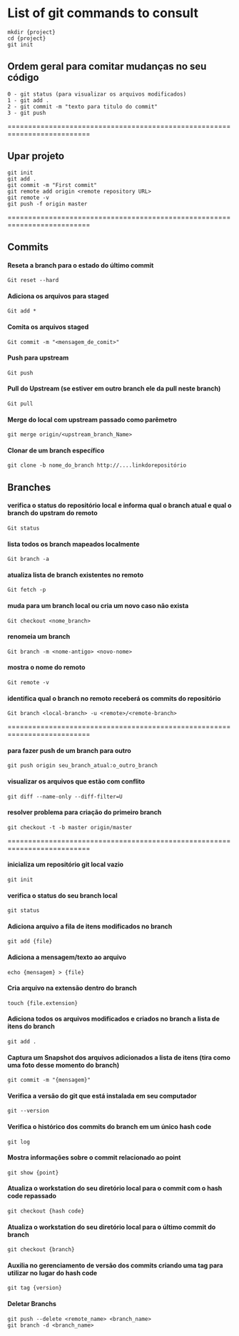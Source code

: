# List of git commands to consult

```
mkdir {project}
cd {project}
git init
```

## Ordem geral para comitar mudanças no seu código
```							
0 - git status (para visualizar os arquivos modificados)
1 - git add .
2 - git commit -m "texto para titulo do commit"
3 - git push
```
==========================================================================

## Upar projeto
```
git init
git add .
git commit -m "First commit"
git remote add origin <remote repository URL>
git remote -v
git push -f origin master
```
==========================================================================

## Commits 

#### Reseta a branch para o estado do último commit
```
Git reset --hard
```
#### Adiciona os arquivos para staged
```
Git add *
```
#### Comita os arquivos staged
```
Git commit -m "<mensagem_de_comit>"
```
#### Push para upstream
```
Git push
```
#### Pull do Upstream (se estiver em outro branch ele da pull neste branch)
```
Git pull
``` 
#### Merge do local com upstream passado como parêmetro
```
git merge origin/<upstream_branch_Name>
```
#### Clonar de um branch específico
```
git clone -b nome_do_branch http://....linkdorepositório
```
## Branches

####  verifica o status do repositório local e informa qual o branch atual e qual o branch do upstram do remoto
```
Git status
```
#### lista todos os branch mapeados localmente
```
Git branch -a
```
#### atualiza lista de branch existentes no remoto
```
Git fetch -p
```
#### muda para um branch local ou cria um novo caso não exista
```
Git checkout <nome_branch>
```
#### renomeia um branch
```
Git branch -m <nome-antigo> <novo-nome>
```
#### mostra o nome do remoto
```
Git remote -v
```
#### identifica qual o branch no remoto receberá os commits do repositório
```
Git branch <local-branch> -u <remote>/<remote-branch>
```
==========================================================================


#### para fazer push de um branch para outro
```
git push origin seu_branch_atual:o_outro_branch
```
#### visualizar os arquivos que estão com conflito
```
git diff --name-only --diff-filter=U
```
#### resolver problema para criação do primeiro branch 
```
git checkout -t -b master origin/master
```

==========================================================================

#### inicializa um repositório git local vazio
```
git init 
```
#### verifica o status do seu branch local
```
git status
```
#### Adiciona arquivo a fila de itens modificados no branch
```
git add {file}
```
#### Adiciona a mensagem/texto ao arquivo
```
echo {mensagem} > {file}
```
#### Cria arquivo na extensão dentro do branch
```
touch {file.extension}
```
#### Adiciona todos os arquivos modificados e criados no branch a lista de itens do branch 
```
git add .
```
#### Captura um Snapshot dos arquivos adicionados a lista de itens (tira como uma foto desse momento do branch)
```
git commit -m "{mensagem}"
```
#### Verifica a versão do git que está instalada em seu computador
```
git --version
```
#### Verifica o histórico dos commits do branch em um único hash code
```
git log
```
#### Mostra informações sobre o commit relacionado ao point
```
git show {point}
```
#### Atualiza o workstation do seu diretório local para o commit com o hash code repassado 
```
git checkout {hash code}
```
#### Atualiza o workstation do seu diretório local para o último commit do branch
```
git checkout {branch}
```
#### Auxilia no gerenciamento de versão dos commits criando uma tag para utilizar no lugar do hash code
```
git tag {version}
```
#### Deletar Branchs
```
git push --delete <remote_name> <branch_name>
git branch -d <branch_name>
```
